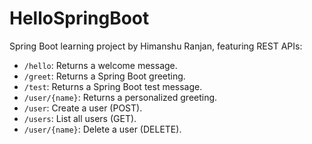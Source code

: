 # HelloSpringBoot
Spring Boot learning project by Himanshu Ranjan, featuring REST APIs:
- `/hello`: Returns a welcome message.
- `/greet`: Returns a Spring Boot greeting.
- `/test`: Returns a Spring Boot test message.
- `/user/{name}`: Returns a personalized greeting.
- `/user`: Create a user (POST).
- `/users`: List all users (GET).
- `/user/{name}`: Delete a user (DELETE).
